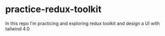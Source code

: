 # practice-redux-toolkit

In this repo I'm practicing and exploring redux toolkit and design a UI with tailwind 4.0
